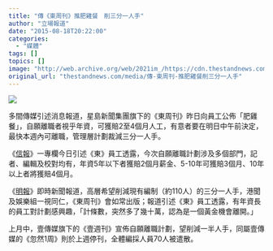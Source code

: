 ```yaml
---
title: "傳《東周刊》推肥雞餐　削三分一人手"
author: "立場報道"
date: "2015-08-18T20:22:00"
categories:
  - "媒體"
tags: []
topics: []
image: "http://web.archive.org/web/2021im_/https://cdn.thestandnews.com/media/photos/cache/fat-28_z1q4G_1200x0.png"
original_url: "thestandnews.com/media/傳-東周刊-推肥雞餐削三分一人手"
---
```

![](http://web.archive.org/web/2021im_/https://cdn.thestandnews.com/media/photos/cache/fat-28_z1q4G_1200x0.png)

多間傳媒引述消息報道，星島新聞集團旗下的《東周刊》昨日向員工公佈「肥雞餐」，自願離職者視乎年資，可獲賠2至4個月人工，有意者要在明日中午前決定，最快本週內可離職，管理層計劃裁減三分一人手。

《[信報](http://web.archive.org/web/20210628194833/http://www1.hkej.com/dailynews/article/id/1121891/%E6%9D%B1%E5%91%A8%E5%88%8A%E5%82%B3%E6%8E%A8%E3%80%8C%E8%82%A5%E9%9B%9E%E9%A4%90%E3%80%8D)》一專欄今日引述《東》員工透露，今次自願離職計劃涉及多個部門，記者、編輯及校對均有，年資5年以下者獲賠2個月薪金、5-10年可獲賠3個月、10年以上者將獲賠4個月。

《[明報](http://web.archive.org/web/20210628194833/http://news.mingpao.com/ins/%E3%80%8A%E6%9D%B1%E5%91%A8%E5%88%8A%E3%80%8B%E6%8E%A8%E3%80%8C%E8%82%A5%E9%9B%9E%E9%A4%90%E3%80%8D%E3%80%80%E6%AC%B2%E5%89%8A1-3%E4%BA%BA%E6%89%8B%20%20%20%E8%B3%87%E6%B7%B1%E5%93%A1%E5%B7%A5%EF%BC%9A%E9%9B%A2%E9%96%8B%E7%9A%84%E9%BB%83%E9%87%91%E6%A9%9F%E6%9C%83/web_tc/article/20150818/s00001/1439893630661)》即時新聞報道，高層希望削減現有編制（約110人）的三分一人手，港聞及娛樂組一視同仁，《東周刊》會如常出版；報道引述《東》員工透露，有年資長的員工對計劃感興趣，「計條數，突然多了幾十萬，認為是一個黃金機會離開。」

上月中，壹傳媒旗下的《壹週刊》宣佈自願離職計劃，望削減一半人手，同屬壹傳媒的《忽然1周》則於上週停刊，全體編採人員70人被遣散。